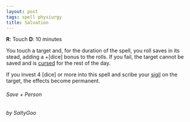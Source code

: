 ```yaml
---
layout: post
tags: spell physiurgy
title: Salvation
---
```


**R**: Touch		**D**: 10 minutes

You touch a target and, for the duration of the spell, you roll saves in its stead, adding a +[dice] bonus to the rolls. If you fail, the target cannot be saved and is [cursed](/2020/11/10/extra-rules/#conditions) for the rest of the day.

If you invest 4 [dice] or more into this spell and scribe your [sigil](/spells/#lexicon) on the target, the effects become permanent.

###### *Save + Person*

###### by SaltyGoo
